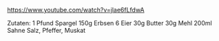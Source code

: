 https://www.youtube.com/watch?v=jlae6fLfdwA


Zutaten:
1 Pfund Spargel
150g Erbsen
6 Eier
30g Butter
30g Mehl
200ml Sahne
Salz, Pfeffer, Muskat
